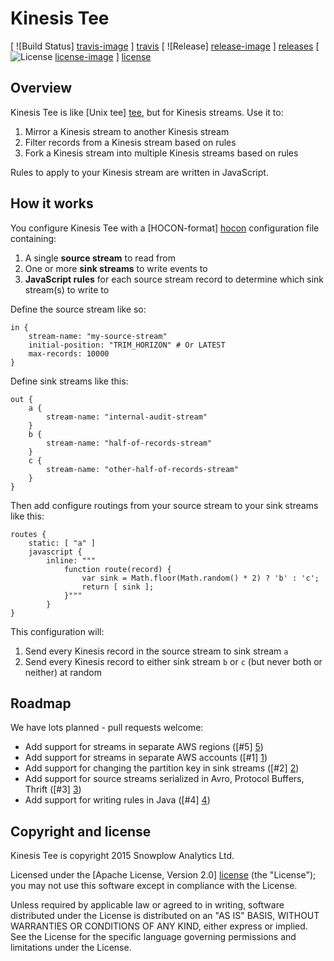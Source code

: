 # Kinesis Tee

[ ![Build Status] [travis-image] ] [travis]
[ ![Release] [release-image] ] [releases]
[ ![License] [license-image] ] [license]

## Overview

Kinesis Tee is like [Unix tee] [tee], but for Kinesis streams. Use it to:

1. Mirror a Kinesis stream to another Kinesis stream
2. Filter records from a Kinesis stream based on rules
3. Fork a Kinesis stream into multiple Kinesis streams based on rules

Rules to apply to your Kinesis stream are written in JavaScript.

## How it works

You configure Kinesis Tee with a [HOCON-format] [hocon] configuration file containing:

1. A single **source stream** to read from
2. One or more **sink streams** to write events to
3. **JavaScript rules** for each source stream record to determine which sink stream(s) to write to

Define the source stream like so:

```
in {
	stream-name: "my-source-stream"
	initial-position: "TRIM_HORIZON" # Or LATEST   
	max-records: 10000
}
```

Define sink streams like this:

```
out {
	a {
		stream-name: "internal-audit-stream"
	}
	b {
		stream-name: "half-of-records-stream"
	}
	c {
		stream-name: "other-half-of-records-stream"
	}
}
```

Then add configure routings from your source stream to your sink streams like this:

```
routes {
	static: [ "a" ]
	javascript {
		inline: """
			function route(record) {
				var sink = Math.floor(Math.random() * 2) ? 'b' : 'c';
				return [ sink ];
			}"""
		}
}
```

This configuration will:

1. Send every Kinesis record in the source stream to sink stream `a`
2. Send every Kinesis record to either sink stream `b` or `c` (but never both or neither) at random

## Roadmap

We have lots planned - pull requests welcome:

* Add support for streams in separate AWS regions ([#5] [5])
* Add support for streams in separate AWS accounts ([#1] [1])
* Add support for changing the partition key in sink streams ([#2] [2])
* Add support for source streams serialized in Avro, Protocol Buffers, Thrift ([#3] [3])
* Add support for writing rules in Java ([#4] [4])

## Copyright and license

Kinesis Tee is copyright 2015 Snowplow Analytics Ltd.

Licensed under the [Apache License, Version 2.0] [license] (the "License");
you may not use this software except in compliance with the License.

Unless required by applicable law or agreed to in writing, software
distributed under the License is distributed on an "AS IS" BASIS,
WITHOUT WARRANTIES OR CONDITIONS OF ANY KIND, either express or implied.
See the License for the specific language governing permissions and
limitations under the License.

[travis-image]: https://travis-ci.org/snowplow/kinesis-tee.png?branch=master
[travis]: http://travis-ci.org/snowplow/kinesis-tee

[release-image]: http://img.shields.io/badge/release-0.1.0-blue.svg?style=flat
[releases]: https://github.com/snowplow/kinesis-tee/releases

[license-image]: http://img.shields.io/badge/license-Apache--2-blue.svg?style=flat
[license]: http://www.apache.org/licenses/LICENSE-2.0

[tee]: https://en.wikipedia.org/wiki/Tee_%28command%29
[hocon]: https://github.com/typesafehub/config/blob/master/HOCON.md

[1]: https://github.com/snowplow/kinesis-tee/issues/1
[2]: https://github.com/snowplow/kinesis-tee/issues/2
[3]: https://github.com/snowplow/kinesis-tee/issues/3
[4]: https://github.com/snowplow/kinesis-tee/issues/4
[5]: https://github.com/snowplow/kinesis-tee/issues/5
